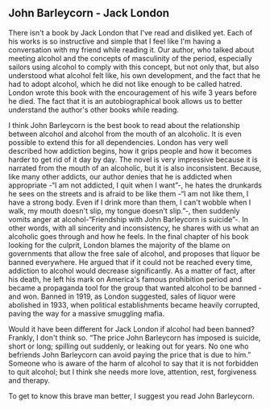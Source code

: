 ## John Barleycorn - Jack London

There isn't a book by Jack London that I've read and disliked yet. Each of his works is so instructive and simple that I feel like I'm having a conversation with my friend while reading it. Our author, who talked about meeting alcohol and the concepts of masculinity of the period, especially sailors using alcohol to comply with this concept, but not only that, but also understood what alcohol felt like, his own development, and the fact that he had to adopt alcohol, which he did not like enough to be called hatred. London wrote this book with the encouragement of his wife 3 years before he died. The fact that it is an autobiographical book allows us to better understand the author's other books while reading.

I think John Barleycorn is the best book to read about the relationship between alcohol and alcohol from the mouth of an alcoholic. It is even possible to extend this for all dependencies. London has very well described how addiction begins, how it grips people and how it becomes harder to get rid of it day by day. The novel is very impressive because it is narrated from the mouth of an alcoholic, but it is also inconsistent. Because, like many other addicts, our author denies that he is addicted when appropriate -“I am not addicted, I quit when I want”-, he hates the drunkards he sees on the streets and is afraid to be like them -“I am not like them, I have a strong body. Even if I drink more than them, I can't wobble when I walk, my mouth doesn't slip, my tongue doesn't slip.”-, then suddenly vomits anger at alcohol-“Friendship with John Barleycorn is suicide”-. In other words, with all sincerity and inconsistency, he shares with us what an alcoholic goes through and how he feels. In the final chapter of his book looking for the culprit, London blames the majority of the blame on governments that allow the free sale of alcohol, and proposes that liquor be banned everywhere. He argued that if it could not be reached every time, addiction to alcohol would decrease significantly. As a matter of fact, after his death, he left his mark on America's famous prohibition period and became a propaganda tool for the group that wanted alcohol to be banned - and won. Banned in 1919, as London suggested, sales of liquor were abolished in 1933, when political establishments became heavily corrupted, paving the way for a massive smuggling mafia.

Would it have been different for Jack London if alcohol had been banned? Frankly, I don't think so. “The price John Barleycorn has imposed is suicide, short or long; spilling out suddenly, or leaking out for years. No one who befriends John Barleycorn can avoid paying the price that is due to him.” Someone who is aware of the harm of alcohol to say that it is not forbidden to quit alcohol; but I think she needs more love, attention, rest, forgiveness and therapy.

To get to know this brave man better, I suggest you read John Barleycorn.
